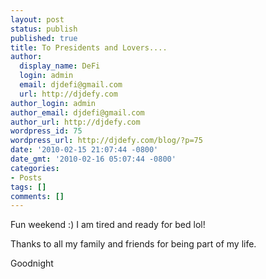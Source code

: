 ```yaml
---
layout: post
status: publish
published: true
title: To Presidents and Lovers....
author:
  display_name: DeFi
  login: admin
  email: djdefi@gmail.com
  url: http://djdefy.com
author_login: admin
author_email: djdefi@gmail.com
author_url: http://djdefy.com
wordpress_id: 75
wordpress_url: http://djdefy.com/blog/?p=75
date: '2010-02-15 21:07:44 -0800'
date_gmt: '2010-02-16 05:07:44 -0800'
categories:
- Posts
tags: []
comments: []
---
```

<p>Fun weekend :) I am tired and ready for bed lol!</p>
<p>Thanks to all my family and friends for being part of my life. </p>
<p>Goodnight</p>
